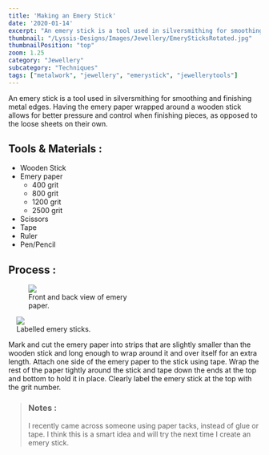 ```yaml
---
title: 'Making an Emery Stick'
date: '2020-01-14'
excerpt: "An emery stick is a tool used in silversmithing for smoothing and finishing metal edges..."
thumbnail: "/Lyssis-Designs/Images/Jewellery/EmerySticksRotated.jpg"
thumbnailPosition: "top"
zoom: 1.25
category: "Jewellery"
subcategory: "Techniques"
tags: ["metalwork", "jewellery", "emerystick", "jewellerytools"]
---
```


An emery stick is a tool used in silversmithing for smoothing and finishing metal edges. Having the emery paper wrapped around a wooden stick allows for better pressure and control when finishing pieces, as opposed to the loose sheets on their own.

## Tools & Materials :

- Wooden Stick
- Emery paper
    - 400 grit
    - 800 grit
    - 1200 grit
    - 2500 grit
- Scissors
- Tape
- Ruler
- Pen/Pencil

## Process :

<div class="clearfix">
<figure class="flex-left" style="width: 15rem;">
    <img src="/Lyssis-Designs/Images/Jewellery/EmeryPaperBackAndFront.jpg">
    <figcaption>Front and back view of emery paper.</figcaption>
</figure>

<figure class="flex-right" style="max-width: 15rem; margin-left: 1rem;">
  <img src="/Lyssis-Designs/Images/Jewellery/EmerySticksLabelled.jpg">
  <figcaption>Labelled emery sticks.</figcaption>
</figure>

Mark and cut the emery paper into strips that are slightly smaller than the wooden stick and long enough to wrap around it and over itself for an extra length. Attach one side of the emery paper to the stick using tape. Wrap the rest of the paper tightly around the stick and tape down the ends at the top and bottom to hold it in place. Clearly label the emery stick at the top with the grit number.
</div>

> ### Notes :
> I recently came across someone using paper tacks, instead of glue or tape. I think this is a smart idea and will try the next time I create an emery stick.
